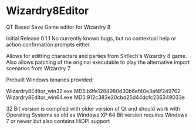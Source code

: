 # Wizardry8Editor
QT Based Save Game editor for Wizardry 8

Initial Release 0.1.1
No currently known bugs, but no contextual help or action confirmation prompts either.

Allows for editting characters and parties from SirTech's Wizardry 8 game.
Also allows patching of the original executable to play the alternative import scenarios from Wizardry 7.

Prebuilt Windows binaries provided:

Wizardry8Editor_win32.exe    MD5:b9fe1284980d30b6ef40e3af4f249762
Wizardry8Editor_win64.exe    MD5:912c383e20cbd25d44dcfc236349033e

32 Bit version is compiled with older version of Qt and should work with Operating Systems as old as Windows XP
64 Bit version requires Windows 7 or newer but also contains HiDPI support

